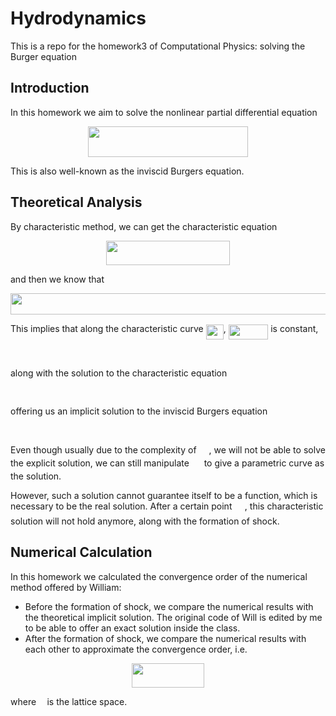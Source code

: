 # Hydrodynamics
This is a repo for the homework3 of Computational Physics: solving the Burger equation

## Introduction
In this homework we aim to solve the nonlinear partial differential equation

<p align="center"><img src="/tex/46bf5813783a9a47d2407d2830c7ea63.svg?invert_in_darkmode&sanitize=true" align=middle width=255.951102pt height=49.315569599999996pt/></p>

This is also well-known as the inviscid Burgers equation. 

## Theoretical Analysis
By characteristic method, we can get the characteristic equation
<p align="center"><img src="/tex/0820f3991312f4b9b65074ac6a532ab4.svg?invert_in_darkmode&sanitize=true" align=middle width=198.5654022pt height=39.452455349999994pt/></p>
and then we know that 
<p align="center"><img src="/tex/b3d14a1cb1a3b018721408a6bc193082.svg?invert_in_darkmode&sanitize=true" align=middle width=581.9330863499999pt height=33.81208709999999pt/></p>

This implies that along the characteristic curve <img src="/tex/f92a2fed82f1dacdec6e4d5a05fbbf97.svg?invert_in_darkmode&sanitize=true" align=middle width=28.11651809999999pt height=24.65753399999998pt/>, <img src="/tex/ea7f6e7c713ea13afc88230bcadc76b9.svg?invert_in_darkmode&sanitize=true" align=middle width=63.554204999999996pt height=24.65753399999998pt/> is constant,
<p align="center"><img src="/tex/5483cc80b3ba126b544ddec48d808783.svg?invert_in_darkmode&sanitize=true" align=middle width=224.58916589999998pt height=16.438356pt/></p>
along with the solution to the characteristic equation
<p align="center"><img src="/tex/069262788f1ca30ac67b23bd89b517f3.svg?invert_in_darkmode&sanitize=true" align=middle width=169.30707915pt height=16.438356pt/></p>
offering us an implicit solution to the inviscid Burgers equation
<p align="center"><img src="/tex/eb178b18aa3683bf75d5f1cd027e0aff.svg?invert_in_darkmode&sanitize=true" align=middle width=151.25197725pt height=16.438356pt/></p>

Even though usually due to the complexity of <img src="/tex/10898c33912164da6714fe6146100886.svg?invert_in_darkmode&sanitize=true" align=middle width=15.96281939999999pt height=14.15524440000002pt/>, we will not be able to solve the explicit solution, we can still manipulate <img src="/tex/e714a3139958da04b41e3e607a544455.svg?invert_in_darkmode&sanitize=true" align=middle width=15.94753544999999pt height=14.15524440000002pt/> to give a parametric curve as the solution.

However, such a solution cannot guarantee itself to be a function, which is necessary to be the real solution.
After a certain point <img src="/tex/f72fc41d42dcd7a00b572b76be6d4d81.svg?invert_in_darkmode&sanitize=true" align=middle width=16.42873814999999pt height=20.221802699999984pt/>, this characteristic solution will not hold anymore, along with the formation of shock.

## Numerical Calculation
In this homework we calculated the convergence order of the numerical method offered by William:
- Before the formation of shock, we compare the numerical results with the theoretical implicit solution. The original code of Will is edited by me to be able to offer an exact solution inside the class.
- After the formation of shock, we compare the numerical results with each other to approximate the convergence order, i.e.
<p align="center"><img src="/tex/cf4ccdf1db76e29d14aeb7bcd42ba4e6.svg?invert_in_darkmode&sanitize=true" align=middle width=115.84265384999999pt height=38.96533905pt/></p>
where <img src="/tex/2ad9d098b937e46f9f58968551adac57.svg?invert_in_darkmode&sanitize=true" align=middle width=9.47111549999999pt height=22.831056599999986pt/> is the lattice space.
